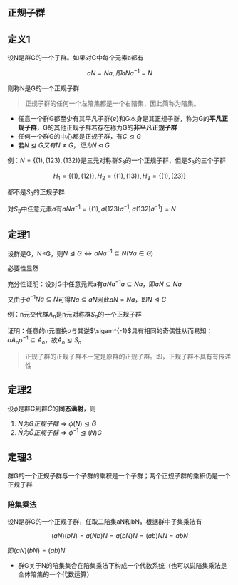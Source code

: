 ## 正规子群

## 定义1

设N是群G的一个子群。如果对G中每个元素a都有

$$aN=Na,即aNa^{-1}=N$$

则称N是G的一个正规子群

> 正规子群的任何一个左陪集都是一个右陪集，因此简称为陪集。

- 任意一个群G都至少有其平凡子群$\{e\}$和G本身是其正规子群，称为G的**平凡正规子群**，G的其他正规子群若存在称为G的**非平凡正规子群**
- 任何一个群G的中心都是正规子群，有$C \trianglelefteq G$
- 若$N\trianglelefteq G 又有 N\neq G，记为 N \triangleleft G$

例：$N=\{(1),(123),(132)\}$是三元对称群$S_3$的一个正规子群，但是$S_3$的三个子群

$$H_1=\{(1),(12)\},H_2=\{(1),(13)\},H_3=\{(1),(23)\}$$

都不是$S_3$的正规子群

对$S_3$中任意元素$\sigma$有$\sigma N\sigma^{-1}=\{(1),\sigma (123)\sigma^{-1},\sigma(132)\sigma^{-1}\}=N$

## 定理1

设群是G，N≤G，则$N\trianglelefteq G\Leftrightarrow aNa^{-1}\subseteq N(\forall a \in G)$

必要性显然

充分性证明：设对G中任意元素a有$aNa^{-1}a\subseteq Na$，即$aN\subseteq Na$

又由于$a^{-1}Na\subseteq N$可得$Na\subseteq aN$因此$aN=Na$，即$N\trianglelefteq G$

例：n元交代群$A_n$是n元对称群$S_n$的一个正规子群

证明：任意的n元置换$\sigma$与其逆$\sigam^{-1}$具有相同的奇偶性从而易知：$\sigma A_n \sigma^{-1}\subseteq A_n$，故$A_n\trianglelefteq S_n$

> 正规子群的正规子群不一定是原群的正规子群。即，正规子群不具有有传递性

## 定理2

设$\phi$是群G到群$\bar{G}$的**同态满射**，则

1. $N为G正规子群\Rightarrow \phi(N)\trianglelefteq\bar{G}$
2. $\bar{N}为\bar{G}正规子群\Rightarrow \phi^{-1}\trianglelefteq (N)G$

## 定理3 

群G的一个正规子群与一个子群的乘积是一个子群；两个正规子群的乘积仍是一个正规子群

### 陪集乘法

设N是群G的一个正规子群，任取二陪集aN和bN，根据群中子集乘法有

$$(aN)(bN)=a(Nb)N=a(bN)N=(ab)NN=abN$$

即$(aN)(bN)=(ab)N$

- 群G关于N的陪集集合在陪集乘法下构成一个代数系统（也可以说陪集乘法是全体陪集的一个代数运算）

